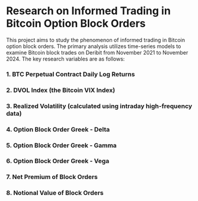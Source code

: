 # Research on Informed Trading in Bitcoin Option Block Orders

This project aims to study the phenomenon of informed trading in Bitcoin option block orders. The primary analysis utilizes time-series models to examine Bitcoin block trades on Deribit from November 2021 to November 2024. The key research variables are as follows:

### 1. BTC Perpetual Contract Daily Log Returns
### 2. DVOL Index (the Bitcoin VIX Index)
### 3. Realized Volatility (calculated using intraday high-frequency data)
### 4. Option Block Order Greek - Delta
### 5. Option Block Order Greek - Gamma
### 6. Option Block Order Greek - Vega
### 7. Net Premium of Block Orders
### 8. Notional Value of Block Orders
